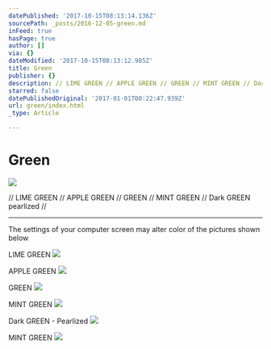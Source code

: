 ```yaml
---
datePublished: '2017-10-15T08:13:14.136Z'
sourcePath: _posts/2016-12-05-green.md
inFeed: true
hasPage: true
author: []
via: {}
dateModified: '2017-10-15T08:13:12.985Z'
title: Green
publisher: {}
description: // LIME GREEN // APPLE GREEN // GREEN // MINT GREEN // Dark GREEN pearlized //
starred: false
datePublishedOriginal: '2017-01-01T00:22:47.939Z'
url: green/index.html
_type: Article

---
```

# Green
![](https://the-grid-user-content.s3-us-west-2.amazonaws.com/fcba3591-547c-46c0-bc32-d21537ddc188.jpg)

// LIME GREEN // APPLE GREEN // GREEN // MINT GREEN // Dark GREEN pearlized //

---

The settings of your computer screen may alter color of the pictures shown below

LIME GREEN
![](https://the-grid-user-content.s3-us-west-2.amazonaws.com/0af76a4b-4a69-4353-9e12-900d6593383c.jpg)

APPLE GREEN
![](https://the-grid-user-content.s3-us-west-2.amazonaws.com/f9ae3a36-595c-490c-aef4-0456c07b4b56.jpg)

GREEN
![](https://the-grid-user-content.s3-us-west-2.amazonaws.com/3d63e249-97fc-4173-af62-2de8d00bc231.jpg)

MINT GREEN
![](https://the-grid-user-content.s3-us-west-2.amazonaws.com/82318315-a5d9-4fee-9abf-7d6f8e713d1b.jpg)

Dark GREEN - Pearlized
![](https://the-grid-user-content.s3-us-west-2.amazonaws.com/5e4f7ecb-7590-472d-9297-0e7d2dcc32c2.jpg)

MINT GREEN
![](https://the-grid-user-content.s3-us-west-2.amazonaws.com/44819296-9b67-4a55-96c3-21d6f3b0e596.jpg)